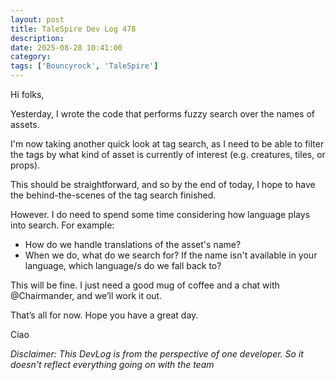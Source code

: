 ```yaml
---
layout: post
title: TaleSpire Dev Log 478
description:
date: 2025-08-28 10:41:00
category:
tags: ['Bouncyrock', 'TaleSpire']
---
```


Hi folks,

Yesterday, I wrote the code that performs fuzzy search over the names of assets.

I'm now taking another quick look at tag search, as I need to be able to filter the tags by what kind of asset is currently of interest (e.g. creatures, tiles, or props).

This should be straightforward, and so by the end of today, I hope to have the behind-the-scenes of the tag search finished.

However. I do need to spend some time considering how language plays into search. For example:
- How do we handle translations of the asset's name?
- When we do, what do we search for? If the name isn't available in your language, which language/s do we fall back to?

This will be fine. I just need a good mug of coffee and a chat with @Chairmander, and we’ll work it out.

That’s all for now. Hope you have a great day.

Ciao

*Disclaimer: This DevLog is from the perspective of one developer. So it doesn't reflect everything going on with the team*
